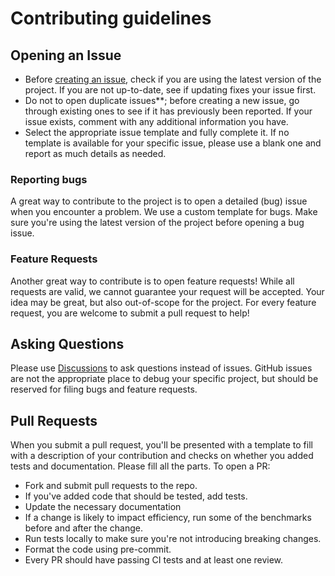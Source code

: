 # Contributing guidelines

## Opening an Issue

- Before [creating an issue](https://help.github.com/en/github/managing-your-work-on-github/creating-an-issue), check if you are using the latest version of the project. If you are not up-to-date, see if updating fixes your issue first.
- Do not to open duplicate issues**; before creating a new issue, go through existing ones to see if it has previously been reported. If your issue exists, comment with any additional information you have.
- Select the appropriate issue template and fully complete it. If no template is available for your specific issue, please use a blank one and report as much details as needed.

### Reporting bugs

A great way to contribute to the project is to open a detailed (bug) issue when you encounter a problem. We use a custom template for bugs. Make sure you're using the latest version of the project before opening a bug issue.

### Feature Requests

Another great way to contribute is to open feature requests!
While all requests are valid, we cannot guarantee your request will be accepted. Your idea may be great, but also out-of-scope for the project.
For every feature request, you are welcome to submit a pull request to help!


## Asking Questions
Please use [Discussions](https://github.com/mlx-graphs/mlx-graphs/discussions) to ask questions instead of issues.
GitHub issues are not the appropriate place to debug your specific project, but should be reserved for filing bugs and feature requests.

## Pull Requests
When you submit a pull request, you'll be presented with a template to fill with a description of your contribution and checks on whether you added tests and documentation. Please fill all the parts.
To open a PR:
- Fork and submit pull requests to the repo.
- If you've added code that should be tested, add tests.
- Update the necessary documentation
- If a change is likely to impact efficiency, run some of the benchmarks before
   and after the change.
- Run tests locally to make sure you're not introducing breaking changes.
- Format the code using pre-commit.
- Every PR should have passing CI tests and at least one review.
